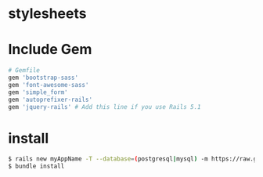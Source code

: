 # stylesheets

# Include Gem

```ruby
# Gemfile
gem 'bootstrap-sass'
gem 'font-awesome-sass'
gem 'simple_form'
gem 'autoprefixer-rails'
gem 'jquery-rails' # Add this line if you use Rails 5.1
```

# install

```bash
$ rails new myAppName -T --database=(postgresql|mysql) -m https://raw.githubusercontent.com/k0p0/stylesheets/master/full.rb
$ bundle install
```

